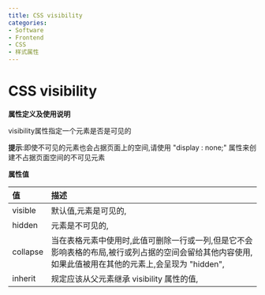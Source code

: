 ```yaml
---
title: CSS visibility
categories:
- Software
- Frontend
- CSS
- 样式属性
---
```

# CSS visibility

**属性定义及使用说明**

visibility属性指定一个元素是否是可见的

**提示**:即使不可见的元素也会占据页面上的空间,请使用 "display : none;" 属性来创建不占据页面空间的不可见元素

**属性值**

| 值       | 描述                                                         |
| :------- | :----------------------------------------------------------- |
| visible  | 默认值,元素是可见的,                                       |
| hidden   | 元素是不可见的,                                             |
| collapse | 当在表格元素中使用时,此值可删除一行或一列,但是它不会影响表格的布局,被行或列占据的空间会留给其他内容使用,如果此值被用在其他的元素上,会呈现为 "hidden", |
| inherit  | 规定应该从父元素继承 visibility 属性的值,                   |